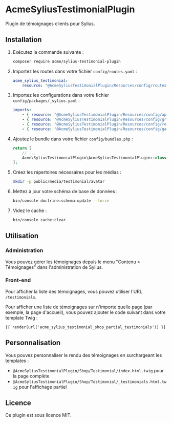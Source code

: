# AcmeSyliusTestimonialPlugin

Plugin de témoignages clients pour Sylius.

## Installation

1. Exécutez la commande suivante :

    ```bash
    composer require acme/sylius-testimonial-plugin
    ```

2. Importez les routes dans votre fichier `config/routes.yaml` :

    ```yaml
    acme_sylius_testimonial:
        resource: "@AcmeSyliusTestimonialPlugin/Resources/config/routes.yaml"
    ```

3. Importez les configurations dans votre fichier `config/packages/_sylius.yaml` :

    ```yaml
    imports:
        - { resource: "@AcmeSyliusTestimonialPlugin/Resources/config/app/config.yaml" }
        - { resource: "@AcmeSyliusTestimonialPlugin/Resources/config/grids.yaml" }
        - { resource: "@AcmeSyliusTestimonialPlugin/Resources/config/resources.yaml" }
        - { resource: "@AcmeSyliusTestimonialPlugin/Resources/config/gaufrette.yaml" }
    ```

4. Ajoutez le bundle dans votre fichier `config/bundles.php` :

    ```php
    return [
        // ...
        Acme\SyliusTestimonialPlugin\AcmeSyliusTestimonialPlugin::class => ['all' => true],
    ];
    ```

5. Créez les répertoires nécessaires pour les médias :

    ```bash
    mkdir -p public/media/testimonial/avatar
    ```

6. Mettez à jour votre schéma de base de données :

    ```bash
    bin/console doctrine:schema:update --force
    ```

7. Videz le cache :

    ```bash
    bin/console cache:clear
    ```

## Utilisation

### Administration

Vous pouvez gérer les témoignages depuis le menu "Contenu > Témoignages" dans l'administration de Sylius.

### Front-end

Pour afficher la liste des témoignages, vous pouvez utiliser l'URL `/testimonials`.

Pour afficher une liste de témoignages sur n'importe quelle page (par exemple, la page d'accueil), vous pouvez ajouter le code suivant dans votre template Twig :

```twig
{{ render(url('acme_sylius_testimonial_shop_partial_testimonials')) }}
```

## Personnalisation

Vous pouvez personnaliser le rendu des témoignages en surchargeant les templates :

- `@AcmeSyliusTestimonialPlugin/Shop/Testimonial/index.html.twig` pour la page complète
- `@AcmeSyliusTestimonialPlugin/Shop/Testimonial/_testimonials.html.twig` pour l'affichage partiel

## Licence

Ce plugin est sous licence MIT.
